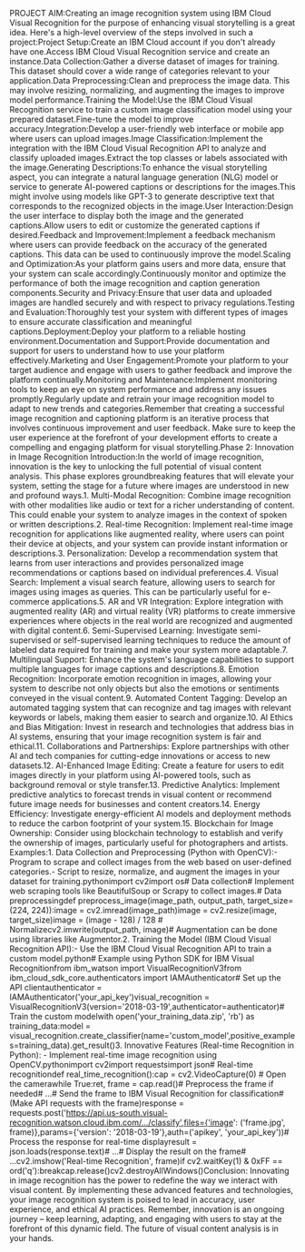 PROJECT AIM:Creating an image recognition system using IBM Cloud Visual Recognition for the purpose of enhancing visual storytelling is a great idea. Here's a high-level overview of the steps involved in such a project:Project Setup:Create an IBM Cloud account if you don't already have one.Access IBM Cloud Visual Recognition service and create an instance.Data Collection:Gather a diverse dataset of images for training. This dataset should cover a wide range of categories relevant to your application.Data Preprocessing:Clean and preprocess the image data. This may involve resizing, normalizing, and augmenting the images to improve model performance.Training the Model:Use the IBM Cloud Visual Recognition service to train a custom image classification model using your prepared dataset.Fine-tune the model to improve accuracy.Integration:Develop a user-friendly web interface or mobile app where users can upload images.Image Classification:Implement the integration with the IBM Cloud Visual Recognition API to analyze and classify uploaded images.Extract the top classes or labels associated with the image.Generating Descriptions:To enhance the visual storytelling aspect, you can integrate a natural language generation (NLG) model or service to generate AI-powered captions or descriptions for the images.This might involve using models like GPT-3 to generate descriptive text that corresponds to the recognized objects in the image.User Interaction:Design the user interface to display both the image and the generated captions.Allow users to edit or customize the generated captions if desired.Feedback and Improvement:Implement a feedback mechanism where users can provide feedback on the accuracy of the generated captions. This data can be used to continuously improve the model.Scaling and Optimization:As your platform gains users and more data, ensure that your system can scale accordingly.Continuously monitor and optimize the performance of both the image recognition and caption generation components.Security and Privacy:Ensure that user data and uploaded images are handled securely and with respect to privacy regulations.Testing and Evaluation:Thoroughly test your system with different types of images to ensure accurate classification and meaningful captions.Deployment:Deploy your platform to a reliable hosting environment.Documentation and Support:Provide documentation and support for users to understand how to use your platform effectively.Marketing and User Engagement:Promote your platform to your target audience and engage with users to gather feedback and improve the platform continually.Monitoring and Maintenance:Implement monitoring tools to keep an eye on system performance and address any issues promptly.Regularly update and retrain your image recognition model to adapt to new trends and categories.Remember that creating a successful image recognition and captioning platform is an iterative process that involves continuous improvement and user feedback. Make sure to keep the user experience at the forefront of your development efforts to create a compelling and engaging platform for visual storytelling.Phase 2: Innovation in Image Recognition  Introduction:In the world of image recognition, innovation is the key to unlocking the full potential of visual content analysis. This phase explores groundbreaking features that will elevate your system, setting the stage for a future where images are understood in new and profound ways.1. Multi-Modal Recognition: Combine image recognition with other modalities like audio or text for a richer understanding of content. This could enable your system to analyze images in the context of spoken or written descriptions.2. Real-time Recognition: Implement real-time image recognition for applications like augmented reality, where users can point their device at objects, and your system can provide instant information or descriptions.3. Personalization: Develop a recommendation system that learns from user interactions and provides personalized image recommendations or captions based on individual preferences.4. Visual Search: Implement a visual search feature, allowing users to search for images using images as queries. This can be particularly useful for e-commerce applications.5. AR and VR Integration: Explore integration with augmented reality (AR) and virtual reality (VR) platforms to create immersive experiences where objects in the real world are recognized and augmented with digital content.6. Semi-Supervised Learning: Investigate semi-supervised or self-supervised learning techniques to reduce the amount of labeled data required for training and make your system more adaptable.7. Multilingual Support: Enhance the system's language capabilities to support multiple languages for image captions and descriptions.8. Emotion Recognition: Incorporate emotion recognition in images, allowing your system to describe not only objects but also the emotions or sentiments conveyed in the visual content.9. Automated Content Tagging: Develop an automated tagging system that can recognize and tag images with relevant keywords or labels, making them easier to search and organize.10. AI Ethics and Bias Mitigation: Invest in research and technologies that address bias in AI systems, ensuring that your image recognition system is fair and ethical.11. Collaborations and Partnerships: Explore partnerships with other AI and tech companies for cutting-edge innovations or access to new datasets.12. AI-Enhanced Image Editing: Create a feature for users to edit images directly in your platform using AI-powered tools, such as background removal or style transfer.13. Predictive Analytics: Implement predictive analytics to forecast trends in visual content or recommend future image needs for businesses and content creators.14. Energy Efficiency: Investigate energy-efficient AI models and deployment methods to reduce the carbon footprint of your system.15. Blockchain for Image Ownership: Consider using blockchain technology to establish and verify the ownership of images, particularly useful for photographers and artists. Examples:1. Data Collection and Preprocessing (Python with OpenCV):- Program to scrape and collect images from the web based on user-defined categories.- Script to resize, normalize, and augment the images in your dataset for training.pythonimport cv2import os# Data collection# Implement web scraping tools like BeautifulSoup or Scrapy to collect images.# Data preprocessingdef preprocess_image(image_path, output_path, target_size=(224, 224)):image = cv2.imread(image_path)image = cv2.resize(image, target_size)image = (image - 128) / 128 # Normalizecv2.imwrite(output_path, image)# Augmentation can be done using libraries like Augmentor.2. Training the Model (IBM Cloud Visual Recognition API):- Use the IBM Cloud Visual Recognition API to train a custom model.python# Example using Python SDK for IBM Visual Recognitionfrom ibm_watson import VisualRecognitionV3from ibm_cloud_sdk_core.authenticators import IAMAuthenticator# Set up the API clientauthenticator = IAMAuthenticator('your_api_key')visual_recognition = VisualRecognitionV3(version='2018-03-19',authenticator=authenticator)# Train the custom modelwith open('your_training_data.zip', 'rb') as training_data:model = visual_recognition.create_classifier(name='custom_model',positive_examples=training_data).get_result()3. Innovative Features (Real-time Recognition in Python):  - Implement real-time image recognition using OpenCV.pythonimport cv2import requestsimport json# Real-time recognitiondef real_time_recognition():cap = cv2.VideoCapture(0) # Open the camerawhile True:ret, frame = cap.read()# Preprocess the frame if needed# ...# Send the frame to IBM Visual Recognition for classification# (Make API requests with the frame)response = requests.post('https://api.us-south.visual-recognition.watson.cloud.ibm.com/.../classify',files={'image': ('frame.jpg', frame)},params={'version': '2018-03-19'},auth=('apikey', 'your_api_key'))# Process the response for real-time displayresult = json.loads(response.text)# ...# Display the result on the frame# ...cv2.imshow('Real-time Recognition', frame)if cv2.waitKey(1) & 0xFF == ord('q'):breakcap.release()cv2.destroyAllWindows()Conclusion:  Innovating in image recognition has the power to redefine the way we interact with visual content. By implementing these advanced features and technologies, your image recognition system is poised to lead in accuracy, user experience, and ethical AI practices. Remember, innovation is an ongoing journey – keep learning, adapting, and engaging with users to stay at the forefront of this dynamic field. The future of visual content analysis is in your hands.
